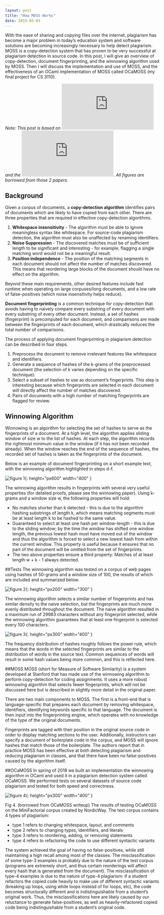 ```yaml
---
layout: post
title: "How MOSS Works"
date: 2019-05-03
---
```


With the ease of sharing and copying files over the internet, plagiarism has become a major problem in today’s education system and software solutions are becoming increasingly necessary to help detect plagiarism. MOSS is a copy-detection system that has proven to be very successful at plagiarism detection in source code. In this post, I will give an overview of copy-detection, document fingerprinting, and the winnowing algorithm used by MOSS. Then I will discuss the implementation and use of MOSS, and the effectiveness of an OCaml implementation of MOSS called OCaMOSS (my final project for CS 3110). 

_Note: This post is based on ![Winnowing: Local Algorithms for Document Fingerprinting](http://theory.stanford.edu/~aiken/publications/papers/sigmod03.pdf) and the ![writeup for OCaMOSS](https://github.com/RobYang1024/OCaMOSS/blob/master/3110%20Final%20Project%20Writeup.pdf). All figures are borrowed from those 2 papers._

## Background
Given a corpus of documents, a **copy-detection algorithm** identifies pairs of documents which are likely to have copied from each other. There are three properties that are required in effective copy-detection algorithms. 

1. **Whitespace insensitivity** - The algorithm must be able to ignore meaningless syntax like whitespace. For source-code plagiarism detection, the algorithm must also be unaffected by renaming identifiers. 
2. **Noise Suppression** - The discovered matches must be of sufficient length to be significant and interesting - for example, flagging a single matching word would not be a meaningful result.
3. **Position independence** - The position of the matching segments in each document should not affect the number of matches discovered. This means that reordering large blocks of the document should have no effect on the algorithm. 

Beyond these main requirements, other desired features include fast runtime when operating on large corpuses/long documents, and a low rate of false-positives (which noise insensitivity helps reduce).

**Document fingerprinting** is a common technique for copy-detection that avoids having to naively compare every substring of every document with every substring of every other document. Instead, a set of hashes (fingerprint) is precomputed for each document, and comparisons are made between the fingerprints of each document, which drastically reduces the total number of comparisons. 

The process of applying document fingerprinting in plagiarism detection can be described in four steps. 

1. Preprocess the document to remove irrelevant features like whitespace and identifiers.
2. Generate a sequence of hashes of the k-grams of the preprocessed document (the selection of k varies depending on the specific technique). 
3. Select a subset of hashes to use as document’s fingerprints. This step is interesting because which fingerprints are selected in each document will directly affect the number of matches discovered. 
4. Pairs of documents with a high number of matching fingerprints are flagged for review.

## Winnowing Algorithm
Winnowing is an algorithm for selecting the set of hashes to serve as the fingerprints of a document. At a high level, the algorithm applies sliding window of size w to the list of hashes. At each step, the algorithm records the rightmost minimum value in the window (if it has not been recorded already). When the window reaches the end of the sequence of hashes, the recorded set of hashes is taken as the fingerprints of the document.

Below is an example of document fingerprinting on a short example text, with the winnowing algorithm highlighted in steps d-f.

![figure 1](https://yangdanny97.github.io/misc/moss/fig1.png){: height="px600" width="400" }


The winnowing algorithm results in fingerprints with several very useful properties (for detailed proofs, please see the winnowing paper). Using k-grams and a window size w, the following properties will hold:

- No matches shorter than k detected - this is due to the algorithm hashing substrings of length k, which means matching segments must be at least length k to be hashed to the same value.
- Guaranteed to select at least one hash per window-length - this is due to the sliding window; by the time the window has shifted one window length, the previous lowest hash must have moved out of the window and thus the algorithm is forced to select a new lowest hash from within the current window. This property is useful because it ensures that no part of the document will be omitted from the set of fingerprints.
- The two above properties ensure a third property: Matches of at least length w + k - 1 always detected. 

##Tests
The winnowing algorithm was tested on a corpus of web pages using hashes of 50-grams and a window size of 100, the results of which are included and summarized below. 

![figure 2](https://yangdanny97.github.io/misc/moss/fig2.png){: height="px200" width="300" }

The winnowing algorithm selects a similar number of fingerprints and has similar density to the naive selection, but the fingerprints are much more evenly distributed throughout the document. The naive algorithm resulted in a maximum run of 29983 characters without any fingerprint selected, while the winnowing algorithm guarantees that at least one fingerprint is selected every 100 characters.

![figure 3](https://yangdanny97.github.io/misc/moss/fig3.png){: height="px300" width="400" }

The frequency distribution of hashes roughly follows the power rule, which means that the words in the selected fingerprints are similar to the distribution of words in the source text. Common sequences of words will result in some hash values being more common, and this is reflected here.

##MOSS
MOSS (short for Measure of Software Similarity) is a system developed at Stanford that has made use of the winnowing algorithm to perform copy-detection for coding assignments. It uses a more robust winnowing algorithm that selects fewer fingerprints, which will not be discussed here but is described in slightly more detail in the original paper. 

There are two main components to MOSS. The first is a front-end that is language-specific that prepares each document by removing whitespace, identifiers, identifying keywords specific to that language. The document is then input into the fingerprinting engine, which operates with no knowledge of the type of the original documents. 

Fingerprints are tagged with their position in the original source code in order to display matching sections to the user. Additionally, instructors can specify a document of boilerplate code in the corpus, and MOSS will ignore hashes that match those of the boilerplate. The authors report that in practice MOSS has been effective at both detecting plagiarism and reducing plagiarism in classes, and that there have been no false-positives caused by the algorithm itself.

##OCaMOSS
In spring of 2018 we built an implementation the winnowing algorithm in OCaml and used it in a plagiarism detection system called OCaMOSS. We performed tests on several datasets of source code plagiarism and tested for both speed and correctness. 

![figure 4](https://yangdanny97.github.io/misc/moss/fig4.png){: height="px300" width="400" }

Fig 4. (borrowed from OCaMOSS writeup) The results of testing OCaMOSS on the MiniFactorial corpus created by NordicWay. The test corpus contains 4 types of plagiarism: 
- type 1 refers to changing whitespace, layout, and comments
- type 2 refers to changing types, identifiers, and literals
- type 3 refers to reordering, adding, or removing statements
- type 4 refers to refactoring the code to use different syntactic variants

The system achieved the goal of having no false-positives, while still maintaining a high recall among most of the classes. The misclassification of some type-3 examples is probably due to the nature of the test corpus (programs are extremely short, and thus certain reorderings will affect every hash that is generated from the document). The misclassification of type-4 examples is due to the nature of type-4 plagiarism: if a student refactors the copied code heavily to make use of different syntactic variants (breaking up loops, using while loops instead of for loops, etc), the code becomes structurally different and is indistinguishable from a student’s original work. Thus, the misclassifications here are likely caused by our reluctance to generate false-positives, as well as heavily-refactored copied code being indistinguishable from a student’s original code.
